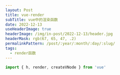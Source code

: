 ```yaml
---
layout: Post
title: vue-render
subTitle: vue中的渲染函数
date: 2022-12-13
useHeaderImage: true
headerImage: /img/in-post/2022-12-13/header.jpg
headerMask: rgb(67, 65, 47, .2)
permalinkPattern: /post/:year/:month/:day/:slug/
tags:
  - render函数
---
```


```js
import { h, render, createVNode } from 'vue'
```

